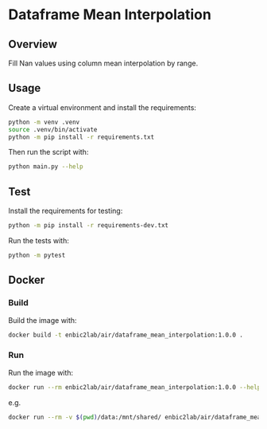 # Dataframe Mean Interpolation

## Overview
Fill Nan values using column mean interpolation by range.
## Usage
Create a virtual environment and install the requirements:

```sh
python -m venv .venv
source .venv/bin/activate
python -m pip install -r requirements.txt
```

Then run the script with:
```sh
python main.py --help
```

## Test
Install the requirements for testing:
```sh
python -m pip install -r requirements-dev.txt
```
Run the tests with:

```sh
python -m pytest
```
## Docker

### Build
Build the image with:

```sh
docker build -t enbic2lab/air/dataframe_mean_interpolation:1.0.0 .
```

### Run
Run the image with:

```sh
docker run --rm enbic2lab/air/dataframe_mean_interpolation:1.0.0 --help
```

e.g.
```sh
docker run --rm -v $(pwd)/data:/mnt/shared/ enbic2lab/air/dataframe_mean_interpolation:1.0.0 --filepath "/mnt/shared/6155A_aemet_pollen_meteo_urtica_data_updated.csv" --delimiter ";" --date-column "fecha" --initial-year "1991" --final-year "2021" --output "/mnt/shared/6155A_aemet_pollen_meteo_olea_data_updated_processed"
```


